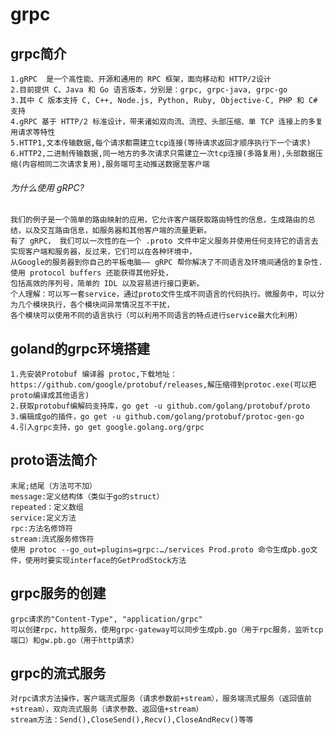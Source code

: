 # grpc
## grpc简介
    1.gRPC  是一个高性能、开源和通用的 RPC 框架，面向移动和 HTTP/2设计
    2.目前提供 C、Java 和 Go 语言版本，分别是：grpc, grpc-java, grpc-go
    3.其中 C 版本支持 C, C++, Node.js, Python, Ruby, Objective-C, PHP 和 C# 支持
    4.gRPC 基于 HTTP/2 标准设计，带来诸如双向流、流控、头部压缩、单 TCP 连接上的多复用请求等特性
    5.HTTP1,文本传输数据,每个请求都需建立tcp连接(等待请求返回才顺序执行下一个请求)
    6.HTTP2,二进制传输数据,同一地方的多次请求只需建立一次tcp连接(多路复用),头部数据压缩(内容相同二次请求复用),服务端可主动推送数据至客户端
   ###### 为什么使用 gRPC?
    我们的例子是一个简单的路由映射的应用，它允许客户端获取路由特性的信息，生成路由的总结，以及交互路由信息，如服务器和其他客户端的流量更新。
    有了 gRPC， 我们可以一次性的在一个 .proto 文件中定义服务并使用任何支持它的语言去实现客户端和服务器，反过来，它们可以在各种环境中，
    从Google的服务器到你自己的平板电脑—— gRPC 帮你解决了不同语言及环境间通信的复杂性.使用 protocol buffers 还能获得其他好处，
    包括高效的序列号，简单的 IDL 以及容易进行接口更新。
    个人理解：可以写一套service，通过proto文件生成不同语言的代码执行。微服务中，可以分为几个模块执行，各个模块间异常情况互不干扰，
    各个模块可以使用不同的语言执行（可以利用不同语言的特点进行service最大化利用）
## goland的grpc环境搭建
    1.先安装Protobuf 编译器 protoc,下载地址：https://github.com/google/protobuf/releases,解压缩得到protoc.exe(可以把proto编译成其他语言)
    2.获取protobuf编解码支持库，go get -u github.com/golang/protobuf/proto
    3.编辑成go的插件，go get -u github.com/golang/protobuf/protoc-gen-go
    4.引入grpc支持，go get google.golang.org/grpc
## proto语法简介
    末尾;结尾（方法可不加）
    message:定义结构体（类似于go的struct）
    repeated：定义数组
    service:定义方法
    rpc:方法名修饰符
    stream:流式服务修饰符
    使用 protoc --go_out=plugins=grpc:…/services Prod.proto 命令生成pb.go文件，使用时要实现interface的GetProdStock方法
## grpc服务的创建
    grpc请求的"Content-Type", "application/grpc"
    可以创建rpc，http服务，使用grpc-gateway可以同步生成pb.go（用于rpc服务，监听tcp端口）和gw.pb.go（用于http请求）
## grpc的流式服务
    对rpc请求方法操作，客户端流式服务（请求参数前+stream），服务端流式服务（返回值前+stream），双向流式服务（请求参数、返回值+stream）
    stream方法：Send(),CloseSend(),Recv(),CloseAndRecv()等等
    
